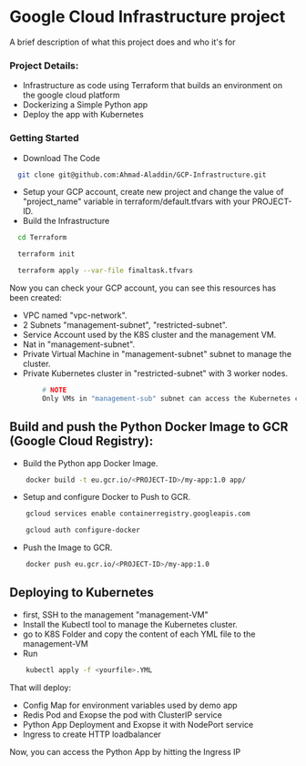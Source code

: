
# Google Cloud Infrastructure project

A brief description of what this project does and who it's for


### Project Details:

 - Infrastructure as code using Terraform that builds an environment on the google cloud platform
 - Dockerizing a Simple Python app
 - Deploy the app with Kubernetes 

### Getting Started

- Download The Code

```bash
  git clone git@github.com:Ahmad-Aladdin/GCP-Infrastructure.git
```
- Setup your GCP account, create new project and change the value of "project_name" variable in terraform/default.tfvars with your PROJECT-ID.
- Build the Infrastructure
```bash
  cd Terraform
```
```bash
  terraform init
```
```bash
  terraform apply --var-file finaltask.tfvars
```
Now you can check your GCP account, you can see this resources has been created:
- VPC named "vpc-network".
- 2 Subnets "management-subnet", "restricted-subnet".
- Service Account used by the K8S cluster and the management VM.
- Nat in "management-subnet".
- Private Virtual Machine in "management-subnet" subnet to manage the cluster.
- Private Kubernetes cluster in "restricted-subnet" with 3 worker nodes.

```bash
        # NOTE
        Only VMs in "management-sub" subnet can access the Kubernetes cluster.
```

## Build and push the Python Docker Image to GCR (Google Cloud Registry):
- Build the Python app Docker Image.
```bash
    docker build -t eu.gcr.io/<PROJECT-ID>/my-app:1.0 app/
```
- Setup and configure Docker to Push to GCR.
```bash
    gcloud services enable containerregistry.googleapis.com
```  
```bash
    gcloud auth configure-docker 
``` 
- Push the Image to GCR.
```bash
    docker push eu.gcr.io/<PROJECT-ID>/my-app:1.0
```

## Deploying to Kubernetes
- first, SSH to the management "management-VM"
- Install the Kubectl tool to manage the Kubernetes cluster.
- go to K8S Folder and copy the content of each YML file to the management-VM
- Run 
```bash
    kubectl apply -f <yourfile>.YML
```
That will deploy:
- Config Map for environment variables used by demo app
- Redis Pod and Exopse the pod with ClusterIP service
- Python App Deployment and Exopse it with NodePort service
- Ingress to create HTTP loadbalancer

Now, you can access the Python App by hitting the Ingress IP 